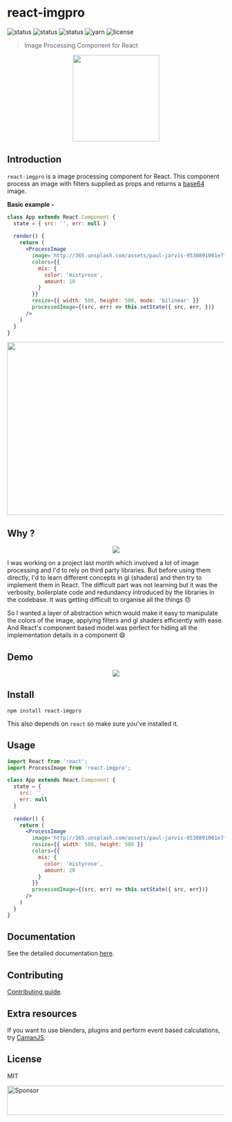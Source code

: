 # react-imgpro
![status](https://img.shields.io/badge/version-1.0.0-brightgreen.svg)
![status](https://img.shields.io/badge/size-13KB-brightgreen.svg)
![status](https://img.shields.io/badge/status-stable-brightgreen.svg)
![yarn](https://img.shields.io/badge/yarn-0.21.3-blue.svg)
![license](https://img.shields.io/packagist/l/doctrine/orm.svg)

> Image Processing Component for React

<p align="center">
  <img src="./react-impro.png" height="200" width="200">
</p>

## Introduction

`react-imgpro` is a image processing component for React. This component process an image with filters supplied as props and returns a [base64](https://en.wikipedia.org/wiki/Base64) image. 

**Basic example -**

```jsx
class App extends React.Component {
  state = { src: '', err: null }
  
  render() {
    return (
      <ProcessImage
        image='http://365.unsplash.com/assets/paul-jarvis-9530891001e7f4ccfcef9f3d7a2afecd.jpg'
        colors={{
          mix: {
            color: 'mistyrose',
            amount: 10
          }
        }}
        resize={{ width: 500, height: 500, mode: 'bilinear' }}
        processedImage={(src, err) => this.setState({ src, err, })}
      />     
    )
  }
}
```

<p align="center">
<img src="./introduction.jpg" height="400" width="800">
</p>

## Why ?

<p align="center">
  <img src="https://i.gyazo.com/16f09cba02f9dfeb272cc574f9fbbcff.png">
</p>

I was working on a project last month which involved a lot of image processing and I'd to rely on third party libraries. But before using them directly, I'd to learn different concepts in gl (shaders) and then try to implement them in React. The difficult part was not learning but it was the verbosity, boilerplate code and redundancy introduced by the libraries in the codebase. It was getting difficult to organise all the things 😞

So I wanted a layer of abstraction which would make it easy to manipulate the colors of the image, applying filters and gl shaders efficiently with ease. And React's component based model was perfect for hiding all the implementation details in a component 😄 

## Demo

<p align="center">
  <img src="http://g.recordit.co/XmhTiP84TD.gif">
</p>

## Install

```
npm install react-imgpro
```

This also depends on `react` so make sure you've installed it.


## Usage

```jsx
import React from 'react';
import ProcessImage from 'react-imgpro';

class App extends React.Component {
  state = {
    src: '',
    err: null
  }
  
  render() {
    return (
      <ProcessImage
        image='http://365.unsplash.com/assets/paul-jarvis-9530891001e7f4ccfcef9f3d7a2afecd.jpg'
        resize={{ width: 500, height: 500 }}
        colors={{
          mix: {
            color: 'mistyrose',
            amount: 20
          }
        }}
        processedImage={(src, err) => this.setState({ src, err})}
      />
    )
  }
}

```

## Documentation

See the detailed documentation [here](./Docs).

## Contributing

[Contributing guide](https://github.com/nitin42/react-imgpro/blob/master/Docs/CONTRIBUTING.MD).


## Extra resources

If you want to use blenders, plugins and perform event based calculations, try [CamanJS](http://camanjs.com/).

## License

MIT

<a href="https://app.codesponsor.io/link/FCRW65HPiwhNtebDx2tTc53E/nitin42/react-imgpro" rel="nofollow"><img src="https://app.codesponsor.io/embed/FCRW65HPiwhNtebDx2tTc53E/nitin42/react-imgpro.svg" style="width: 888px; height: 68px;" alt="Sponsor" /></a>
